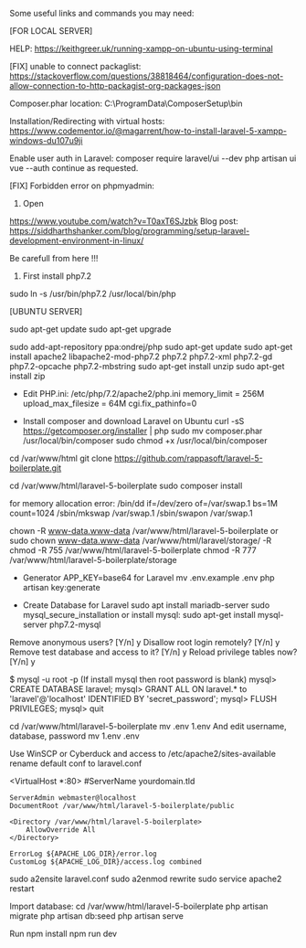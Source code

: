 Some useful links and commands you may need:

[FOR LOCAL SERVER]

HELP: https://keithgreer.uk/running-xampp-on-ubuntu-using-terminal

[FIX] unable to connect packaglist: https://stackoverflow.com/questions/38818464/configuration-does-not-allow-connection-to-http-packagist-org-packages-json   

Composer.phar location: C:\ProgramData\ComposerSetup\bin

Installation/Redirecting with virtual hosts: https://www.codementor.io/@magarrent/how-to-install-laravel-5-xampp-windows-du107u9ji

Enable user auth in Laravel: composer require laravel/ui --dev
	                           php artisan ui vue --auth
	                           continue as requested.
				   
[FIX] Forbidden error on phpmyadmin: 
1) Open


https://www.youtube.com/watch?v=T0axT6SJzbk
Blog post: https://siddharthshanker.com/blog/programming/setup-laravel-development-environment-in-linux/

Be carefull from here !!!
1. First install php7.2

 sudo ln -s /usr/bin/php7.2 /usr/local/bin/php
	
[UBUNTU SERVER]

sudo apt-get update 
sudo apt-get upgrade

sudo add-apt-repository ppa:ondrej/php
sudo apt-get update
sudo apt-get install apache2 libapache2-mod-php7.2 php7.2 php7.2-xml php7.2-gd php7.2-opcache php7.2-mbstring
sudo apt-get install unzip
sudo apt-get install zip

- Edit PHP.ini: /etc/php/7.2/apache2/php.ini 
memory_limit = 256M
upload_max_filesize = 64M
cgi.fix_pathinfo=0

- Install composer and download Laravel on Ubuntu
curl -sS https://getcomposer.org/installer | php
sudo mv composer.phar /usr/local/bin/composer
sudo chmod +x /usr/local/bin/composer

cd /var/www/html
git clone https://github.com/rappasoft/laravel-5-boilerplate.git

cd /var/www/html/laravel-5-boilerplate
sudo composer install

for memory allocation error: 
/bin/dd if=/dev/zero of=/var/swap.1 bs=1M count=1024
/sbin/mkswap /var/swap.1
/sbin/swapon /var/swap.1

chown -R www-data.www-data /var/www/html/laravel-5-boilerplate or sudo chown www-data.www-data /var/www/html/laravel/storage/ -R
chmod -R 755 /var/www/html/laravel-5-boilerplate
chmod -R 777 /var/www/html/laravel-5-boilerplate/storage

- Generator APP_KEY=base64 for Laravel
mv .env.example .env
php artisan key:generate

- Create Database for Laravel
sudo apt install mariadb-server
sudo mysql_secure_installation       or install mysql: sudo apt-get install mysql-server php7.2-mysql
						     

Remove anonymous users? [Y/n] y
Disallow root login remotely? [Y/n] y
Remove test database and access to it? [Y/n] y
Reload privilege tables now? [Y/n] y

$ mysql -u root -p               (If install mysql then root password is blank)
mysql> CREATE DATABASE laravel;
mysql> GRANT ALL ON laravel.* to 'laravel'@'localhost' IDENTIFIED BY 'secret_password';
mysql> FLUSH PRIVILEGES;
mysql> quit


cd /var/www/html/laravel-5-boilerplate
mv .env 1.env
And edit username, database, password 
mv 1.env .env


Use WinSCP or Cyberduck and access to /etc/apache2/sites-available
rename default conf to laravel.conf

<VirtualHost *:80>
    #ServerName yourdomain.tld

    ServerAdmin webmaster@localhost
    DocumentRoot /var/www/html/laravel-5-boilerplate/public

    <Directory /var/www/html/laravel-5-boilerplate>
        AllowOverride All
    </Directory>

    ErrorLog ${APACHE_LOG_DIR}/error.log
    CustomLog ${APACHE_LOG_DIR}/access.log combined
</VirtualHost>

sudo a2ensite laravel.conf
sudo a2enmod rewrite
sudo service apache2 restart


Import database:
cd /var/www/html/laravel-5-boilerplate
php artisan migrate
php artisan db:seed
php artisan serve



Run npm install
npm run dev
				   

